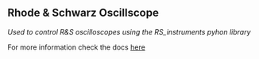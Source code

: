 
## Rhode & Schwarz Oscillscope 

*Used to control R&S oscilloscopes using the RS_instruments pyhon library*

For more information check the docs [here](https://rsinstrument.readthedocs.io/en/latest/)

